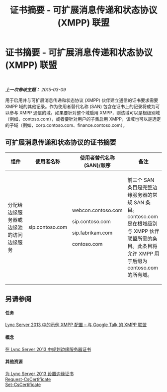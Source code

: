 ﻿---
title: 证书摘要 - 可扩展消息传递和状态协议 (XMPP) 联盟
TOCTitle: 证书摘要 - 可扩展消息传递和状态协议 (XMPP) 联盟
ms:assetid: b059a34e-99df-40af-91fe-fe2aa52841f6
ms:mtpsurl: https://technet.microsoft.com/zh-cn/library/JJ618374(v=OCS.15)
ms:contentKeyID: 49313965
ms.date: 05/19/2016
mtps_version: v=OCS.15
ms.translationtype: HT
---

# 证书摘要 - 可扩展消息传递和状态协议 (XMPP) 联盟

 

_**上一次修改主题：** 2015-03-09_

用于启用并与可扩展消息传递和状态协议 (XMPP) 伙伴建立通信的证书要求需要 XMPP 域的其他记录。作为使用者替代名称 (SAN) 包含在证书上的记录将成为可以参与 XMPP 通信的域。如果要针对整个域启用 XMPP，则该域可以是根级别域（例如，contoso.com），或者要针对用户的子集启用 XMPP，该域也可以是选定的子域（例如，corp.contoso.com、finance.contoso.com）。

## 可扩展消息传递和状态协议的证书摘要


<table>
<colgroup>
<col style="width: 25%" />
<col style="width: 25%" />
<col style="width: 25%" />
<col style="width: 25%" />
</colgroup>
<thead>
<tr class="header">
<th>组件</th>
<th>使用者名称</th>
<th>使用者替代名称 (SAN)/顺序</th>
<th>备注</th>
</tr>
</thead>
<tbody>
<tr class="odd">
<td><p>分配给边缘服务器或边缘池的访问边缘服务</p></td>
<td><p>sip.contoso.com</p></td>
<td><p>webcon.contoso.com</p>
<p>sip.contoso.com</p>
<p>sip.fabrikam.com</p>
<p>contoso.com</p></td>
<td><p>前三个 SAN 条目是完整边缘服务器的常规 SAN 条目。contoso.com 是在根域级别与 XMPP 伙伴联盟所需的条目。此条目将允许 XMPP 用于后缀为 contoso.com 的所有域。</p></td>
</tr>
</tbody>
</table>


## 另请参阅

#### 任务

[Lync Server 2013 中的示例 XMPP 配置 – 与 Google Talk 的 XMPP 联盟](lync-server-2013-example-xmpp-configuration-–-xmpp-federation-with-google-talk.md)  

#### 概念

[在 Lync Server 2013 中规划边缘服务器证书](lync-server-2013-plan-for-edge-server-certificates.md)  

#### 其他资源

[为 Lync Server 2013 设置边缘证书](lync-server-2013-set-up-edge-certificates.md)  
[Request-CsCertificate](request-cscertificate.md)  
[Set-CsCertificate](set-cscertificate.md)

